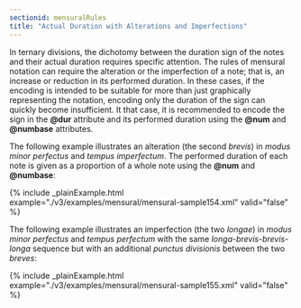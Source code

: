 ```yaml
---
sectionid: mensuralRules
title: "Actual Duration with Alterations and Imperfections"
---
```




In ternary divisions, the dichotomy between the duration sign of the notes and their
actual
duration requires specific attention. The rules of mensural notation can require the
alteration or the imperfection of a note; that is, an increase or reduction in its
performed
duration. In these cases, if the encoding is intended to be suitable for more than
just
graphically representing the notation, encoding only the duration of the sign can
quickly
become insufficient. It that case, it is recommended to encode the sign in the
**@dur** attribute and its performed duration using the **@num** and
**@numbase** attributes.


The following example illustrates an alteration (the second *brevis*) in
*modus minor perfectus* and *tempus imperfectum*. The performed
duration of each note is given as a proportion of a whole note using the **@num** and
**@numbase**:


{% include _plainExample.html example="./v3/examples/mensural/mensural-sample154.xml" valid="false" %}


The following example illustrates an imperfection (the two *longae*) in
*modus minor perfectus* and *tempus perfectum* with the same
*longa*-*brevis*-*brevis*-*longa* sequence but
with an additional *punctus divisionis* between the two *breves*:


{% include _plainExample.html example="./v3/examples/mensural/mensural-sample155.xml" valid="false" %}


